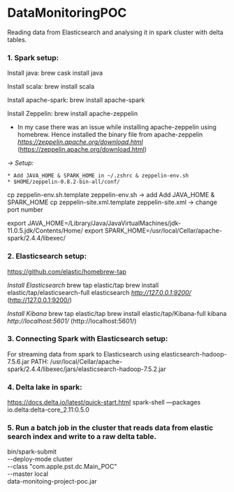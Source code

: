 # DataMonitoringPOC
Reading data from Elasticsearch and analysing it in spark cluster with delta tables.


### 1. Spark setup:


Install java:
brew cask install java

Install scala:
brew install scala

Install apache-spark:
brew install apache-spark

Install Zeppelin:
brew install apache-zeppelin
 
* In my case there was an issue while installing apache-zeppelin using homebrew. Hence installed the binary file from apache-zeppelin _https://zeppelin.apache.org/download.html_ (https://zeppelin.apache.org/download.html) 


*→ Setup:*

    * Add JAVA_HOME & SPARK_HOME in ~/.zshrc & zeppelin-env.sh
    * $HOME/zeppelin-0.8.2-bin-all/conf/

 cp zeppelin-env.sh.template zeppelin-env.sh -> add Add JAVA_HOME & SPARK_HOME
 cp zeppelin-site.xml.template zeppelin-site.xml -> change port number 

export JAVA_HOME=/Library/Java/JavaVirtualMachines/jdk-11.0.5.jdk/Contents/Home/
export SPARK_HOME=/usr/local/Cellar/apache-spark/2.4.4/libexec/


### 2. Elasticsearch setup:

https://github.com/elastic/homebrew-tap

*Install Elasticsearch*
 brew tap elastic/tap
 brew install elastic/tap/elasticsearch-full
 elasticsearch
 _http://127.0.0.1:9200/_ (http://127.0.0.1:9200/)

*Install Kibana*
 brew tap elastic/tap
 brew install elastic/tap/Kibana-full
 kibana
 _http://localhost:5601/_ (http://localhost:5601/)


### 3. Connecting Spark with Elasticsearch setup:


For streaming data from spark to Elasticsearch using elasticsearch-hadoop-7.5.6.jar
PATH: /usr/local/Cellar/apache-spark/2.4.4/libexec/jars/elasticsearch-hadoop-7.5.2.jar

### 4. Delta lake in spark:

https://docs.delta.io/latest/quick-start.html
spark-shell —packages io.delta:delta-core_2.11:0.5.0

### 5. Run a batch job in the cluster that reads data from elastic search index and write to a raw delta table.

bin/spark-submit \
 --deploy-mode cluster \
 --class "com.apple.pst.dc.Main_POC" \
 --master local \
data-monitoing-project-poc.jar

